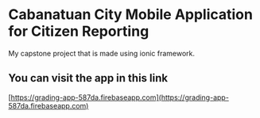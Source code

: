 # Cabanatuan City Mobile Application for Citizen Reporting

My capstone project that is made using ionic framework.

## You can visit the app in this link
[https://grading-app-587da.firebaseapp.com](https://grading-app-587da.firebaseapp.com)
